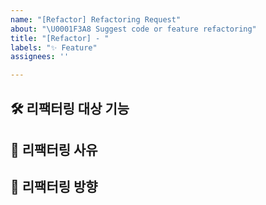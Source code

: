 ```yaml
---
name: "[Refactor] Refactoring Request"
about: "\U0001F3A8 Suggest code or feature refactoring"
title: "[Refactor] - "
labels: "✨ Feature"
assignees: ''

---
```


## 🛠️ 리팩터링 대상 기능
<!-- 리팩터링이 필요한 기능 또는 화면을 명확히 작성해주세요. -->

## 📝 리팩터링 사유
<!-- 왜 리팩터링을 하려고 하는지 구체적으로 작성해주세요. -->

## 🎨 리팩터링 방향
<!-- 어떻게 리팩터링할 계획인지 간단히 작성해주세요. -->
